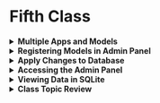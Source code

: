 
# Fifth Class 

<details>
<summary><b>Multiple Apps and Models</b></summary>

### 1. Project Setup
 You need to add your apps, `myapp` and `yourapp`, to the `INSTALLED_APPS` list in the `settings.py` file. This tells Django to include these apps in the project.To ensure that Django recognizes and uses the specified applications in the project.

```python
INSTALLED_APPS = [
    'django.contrib.admin',
    'django.contrib.auth',
    'django.contrib.contenttypes',
    'django.contrib.sessions',
    'django.contrib.messages',
    'django.contrib.staticfiles',
    'myapp',
    'yourapp',
]
```

### 2. Defining Models
Create model classes in `models.py` files within your apps. Each class represents a database table, and each attribute within the class represents a column in that table.To define the database structure through Django models.

#### `myapp/models.py`
The `myapp` includes models for students, teachers, workers, subjects, and classes. Each model has attributes representing various fields and a `__str__` method to define how the objects are displayed as strings.

```python
from django.db import models

class studentModel(models.Model):
    name = models.CharField(max_length=50)
    stdid = models.CharField(max_length=20)

    def __str__(self):
        return self.name + "-" + self.stdid

class teacherModel(models.Model):
    name1 = models.CharField(max_length=50)
    tchid = models.CharField(max_length=50)

    def __str__(self):
        return self.name1

class workerModel(models.Model):
    name2 = models.CharField(max_length=20)
    workid = models.CharField(max_length=20)

    def __str__(self):
        return self.name2

class subjectModel(models.Model):
    name3 = models.CharField(max_length=20)
    subid = models.CharField(max_length=20)

    def __str__(self):
        return self.name3

class classModel(models.Model):
    name4 = models.CharField(max_length=20)
    classid = models.CharField(max_length=50)

    def __str__(self):
        return self.name4
```

#### `yourapp/models.py`
The `yourapp` includes models for blogs and lists, each with relevant attributes and a `__str__` method.

```python
from django.db import models

class blogModel(models.Model):
    name11 = models.CharField(max_length=20)
    blid = models.CharField(max_length=20)

    def __str__(self):
        return self.name11

class listModel(models.Model):
    name12 = models.CharField(max_length=20)
    liid = models.CharField(max_length=20)

    def __str__(self):
        return self.name12
```

</details>

<details>
<summary><b>Registering Models in Admin Panel</b></summary>

### 3. Registering Models in Admin Panel
Register each model in `admin.py` so they appear in the admin panel for management.To make your models accessible through the Django admin interface.

#### `myapp/admin.py`
This file registers the models from `myapp` to the admin interface.

```python
from django.contrib import admin
from myapp.models import studentModel, teacherModel, workerModel, subjectModel, classModel

admin.site.register(studentModel)
admin.site.register(teacherModel)
admin.site.register(workerModel)
admin.site.register(subjectModel)
admin.site.register(classModel)
```

#### `yourapp/admin.py`
This file registers the models from `yourapp` to the admin interface.

```python
from django.contrib import admin
from yourapp.models import blogModel, listModel

admin.site.register(blogModel)
admin.site.register(listModel)
```

</details>

<details>
<summary><b>Apply Changes to Database</b></summary>

### 4. Applying Migrations
Run these commands in your terminal to make and apply migrations. To create and apply changes to your database schema based on the defined models.
```sh
python manage.py makemigrations
python manage.py migrate
```

### 5. Running the Server
Run this command in your terminal,To start the Django development server and view your application.
```sh
python manage.py runserver
```

</details>

<details>
<summary><b>Accessing the Admin Panel</b></summary>

### 6. Accessing the Admin Panel
 Open a web browser and go to `http://127.0.0.1:8000/admin/`, then log in with your superuser account. You will see your registered models and can add, edit, or delete records.To use the Django admin interface to manage your data.

</details>

<details>
<summary><b>Viewing Data in SQLite</b></summary>

### 7. Viewing Data in SQLite
Use a tool like DB Browser for SQLite to open `db.sqlite3`, the database file located in your Django project's root directory. This allows you to see the data stored in your models.To directly view and manage your database tables.

</details>

<details>
<summary><b>Class Topic Review</b></summary>

- [x] Setup `INSTALLED_APPS` in `settings.py`
- [x] Define models in `myapp/models.py`
- [x] Define models in `yourapp/models.py`
- [x] Register models in `myapp/admin.py`
- [x] Register models in `yourapp/admin.py`
- [x] Apply migrations (`makemigrations`, `migrate`)
- [x] Run the development server (`runserver`)
- [x] Access the Django admin panel
- [x] View data in SQLite using DB Browser

</details>